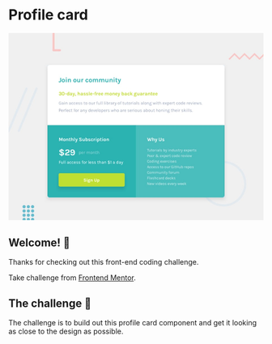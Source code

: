 # Profile card

![Design preview for the Profile card component coding challenge](./design/desktop-preview.jpg)

## Welcome! 👋

Thanks for checking out this front-end coding challenge.

Take challenge from [Frontend Mentor](https://www.frontendmentor.io).

## The challenge 🚀

The challenge is to build out this profile card component and get it looking as close to the design as possible.